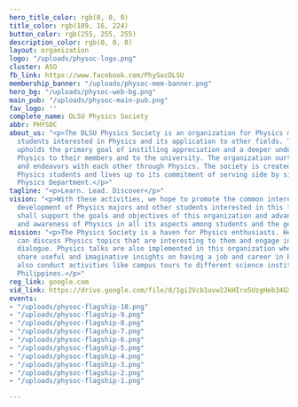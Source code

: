 ```yaml
---
hero_title_color: rgb(0, 0, 0)
title_color: rgb(189, 16, 224)
button_color: rgb(255, 255, 255)
description_color: rgb(0, 0, 0)
layout: organization
logo: "/uploads/physoc-logo.png"
cluster: ASO
fb_link: https://www.facebook.com/PhySocDLSU
membership_banner: "/uploads/physoc-mem-banner.png"
hero_bg: "/uploads/physoc-web-bg.png"
main_pub: "/uploads/physoc-main-pub.png"
fav_logo: ''
complete_name: DLSU Physics Society
abbr: PHYSOC
about_us: "<p>The DLSU Physics Society is an organization for Physics majors and other
  students interested in Physics and its application to other fields. The society
  upholds the primary goal of instilling appreciation and a deeper understanding of
  Physics to their members and to the university. The organization nurtures relations
  and endeavors with each other through Physics. The society is created to assist
  Physics students and lives up to its commitment of serving side by side with the
  Physics Department.</p>"
tagline: "<p>Learn. Lead. Discover</p>"
vision: "<p>With these activities, we hope to promote the common interest and individual
  development of Physics majors and other students interested in this field, and we
  shall support the goals and objectives of this organization and advance the study
  and awareness of Physics in all its aspects among students and the general public.</p>"
mission: "<p>The Physics Society is a haven for Physics enthusiasts. Here, the members
  can discuss Physics topics that are interesting to them and engage in a fruitful
  dialogue. Physics talks are also implemented in this organization where professors
  share useful and imaginative insights on having a job and career in Physics. We
  also conduct activities like campus tours to different science institutions in the
  Philippines.</p>"
reg_link: google.com
vid_link: https://drive.google.com/file/d/1gi2Vcb1uvw2JkHIro5UzgHeb34GXdsHz/preview
events:
- "/uploads/physoc-flagship-10.png"
- "/uploads/physoc-flagship-9.png"
- "/uploads/physoc-flagship-8.png"
- "/uploads/physoc-flagship-7.png"
- "/uploads/physoc-flagship-6.png"
- "/uploads/physoc-flagship-5.png"
- "/uploads/physoc-flagship-4.png"
- "/uploads/physoc-flagship-3.png"
- "/uploads/physoc-flagship-2.png"
- "/uploads/physoc-flagship-1.png"

---
```

